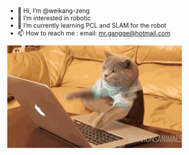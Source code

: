 - 👋 Hi, I’m @weikang-zeng
- 👀 I’m interested in robotic
- 🌱 I’m currently learning PCL and SLAM for the robot
- 📫 How to reach me : email: mr.gangge@hotmail.com

![img](https://github.com/weikang-zeng/weikang-zeng/blob/main/0.gif)




<!---
weikang-zeng/weikang-zeng is a ✨ special ✨ repository because its `README.md` (this file) appears on your GitHub profile.
You can click the Preview link to take a look at your changes.
--->
